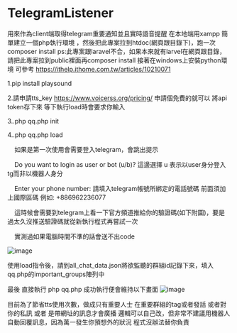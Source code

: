 # TelegramListener
用來作為client端取得telegram重要通知並且實時語音提醒
在本地端用xampp 簡單建立一個php執行環境 ，然後把此專案拉到htdoc(網頁跟目錄下)，跑一次composer install
ps:此專案跟laravel不合，如果本來就有larvel在網頁跟目錄，請把此專案拉到public裡面再composer install
接著在windows上安裝python環境
可參考 https://ithelp.ithome.com.tw/articles/10210071

1.pip install playsound

2.請申請tts_key https://www.voicerss.org/pricing/ 申請個免費的就可以 將api token存下來 等下執行load時會要求你輸入

3..php qq.php init

4..php qq.php load

&nbsp;&nbsp;&nbsp;&nbsp;如果是第一次使用會需要登入telegram，會跳出提示 
  
&nbsp;&nbsp;&nbsp;&nbsp;Do you want to login as user or bot (u/b)? 這邊選擇 u 表示以user身分登入tg而非以機器人身分
  
&nbsp;&nbsp;&nbsp;&nbsp;Enter your phone number: 請填入telegram帳號所綁定的電話號碼 前面須加上國際區碼 例如: +886962236077
  
&nbsp;&nbsp;&nbsp;&nbsp;這時候會需要到telegram上看一下官方頻道推給你的驗證碼(如下附圖)，要是過太久沒推送驗證碼就從新執行程式再嘗試一次

&nbsp;&nbsp;&nbsp;&nbsp;實測過如果電腦時間不準的話會送不出code
  
  
![image](https://user-images.githubusercontent.com/17896103/166940937-b2753f20-4c5f-4647-ae92-9934f0771bc1.png)

使用load指令後，請到all_chat_data.json將欲監聽的群組id記錄下來，填入qq.php的important_groups陣列中

最後 直接執行 php qq.php 成功執行便會維持以下畫面
![image](https://user-images.githubusercontent.com/17896103/166965853-58d9e9c7-a9a8-4f16-975a-1af74d8be814.png)

目前為了節省tts使用次數，做成只有重要人士 在重要群組的tag或者發話 或者對你的私訊 或者 是帶網址的訊息才會廣播
邏輯可以自己改，但非常不建議用機器人自動回覆訊息，因為萬一發生你預想外的狀況 程式沒辦法替你負責
